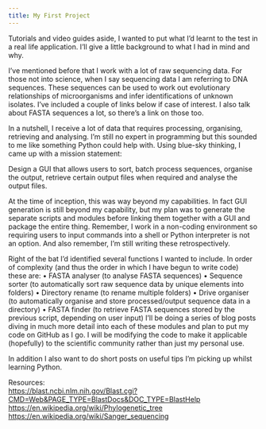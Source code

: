 ```yaml
---
title: My First Project
---
```

Tutorials and video guides aside, I wanted to put what I’d learnt to the test in a real life application. I’ll give a little background to what I had in mind and why.

I’ve mentioned before that I work with a lot of raw sequencing data. For those not into science, when I say sequencing data I am referring to DNA sequences. These sequences can be used to work out evolutionary relationships of microorganisms and infer identifications of unknown isolates. I’ve included a couple of links below if case of interest. I also talk about FASTA sequences a lot, so there’s a link on those too.

In a nutshell, I receive a lot of data that requires processing, organising, retrieving and analysing. I’m still no expert in programming but this sounded to me like something Python could help with. Using blue-sky thinking, I came up with a mission statement:

Design a GUI that allows users to sort, batch process sequences, organise the output, retrieve certain output files when required and analyse the output files.

At the time of inception, this was way beyond my capabilities. In fact GUI generation is still beyond my capability, but my plan was to generate the separate scripts and modules before linking them together with a GUI and package the entire thing. Remember, I work in a non-coding environment so requiring users to input commands into a shell or Python interpreter is not an option. And also remember, I’m still writing these retrospectively.

Right of the bat I’d identified several functions I wanted to include. In order of complexity (and thus the order in which I have begun to write code) these are:
•	FASTA analyser (to analyse FASTA sequences)
•	Sequence sorter (to automatically sort raw sequence data by unique elements into folders)
•	Directory rename (to rename multiple folders)
•	Drive organiser (to automatically organise and store processed/output sequence data in a directory)
•	FASTA finder (to retrieve FASTA sequences stored by the previous script, depending on user input)
I’ll be doing a series of blog posts diving in much more detail into each of these modules and plan to put my code on GitHub as I go. I will be modifying the code to make it applicable (hopefully) to the scientific community rather than just my personal use.


In addition I also want to do short posts on useful tips I’m picking up whilst learning Python.

Resources: <br>
https://blast.ncbi.nlm.nih.gov/Blast.cgi?CMD=Web&PAGE_TYPE=BlastDocs&DOC_TYPE=BlastHelp <br>
https://en.wikipedia.org/wiki/Phylogenetic_tree <br>
https://en.wikipedia.org/wiki/Sanger_sequencing <br>


